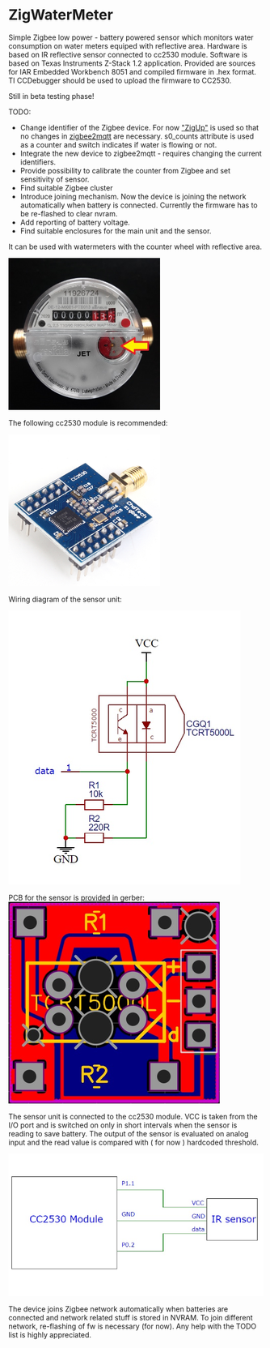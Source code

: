 # ZigWaterMeter

Simple Zigbee low power - battery powered sensor which monitors water consumption on water meters equiped with reflective area.
Hardware is based on IR reflective sensor connected to cc2530 module.
Software is based on Texas Instruments Z-Stack 1.2 application.
Provided are sources for IAR Embedded Workbench 8051 and compiled firmware in .hex format. TI CCDebugger should be used to upload the firmware to CC2530.

Still in beta testing phase!

TODO:
- Change identifier of the Zigbee device. For now ["ZigUp"](https://github.com/formtapez/ZigUP) is used so that no changes in [zigbee2mqtt](http://zigbee2mqtt.io) are necessary. s0_counts attribute is used as a counter and switch indicates if water is flowing or not.
- Integrate the new device to zigbee2mqtt - requires changing the current identifiers.
- Provide possibility to calibrate the counter from Zigbee and set sensitivity of sensor.
- Find suitable Zigbee cluster
- Introduce joining mechanism. Now the device is joining the network automatically when battery is connected. Currently the firmware has to be re-flashed to clear nvram.
- Add reporting of battery voltage.
- Find suitable enclosures for the main unit and the sensor.

<p>It can be used with watermeters with the counter wheel with reflective area.</p>
<img src="https://github.com/pedroke/ZigWaterMeter/blob/master/images/watermeter.jpg" width="300px">

<p>The following cc2530 module is recommended:</p>
<img src="https://github.com/pedroke/ZigWaterMeter/blob/master/images/module.jpg" width="300px">

<p>Wiring diagram of the sensor unit:</p>
<img src="https://github.com/pedroke/ZigWaterMeter/blob/master/images/schematic.jpg">

PCB for the sensor is [provided](https://github.com/pedroke/ZigWaterMeter/blob/master/pcb/gerber_reflection_sensor.zip) in gerber:
<img src="https://github.com/pedroke/ZigWaterMeter/blob/master/images/pcb.jpg">

<p>The sensor unit is connected to the cc2530 module. VCC is taken from the I/O port and is switched on only in short intervals when the sensor is reading to save battery. The output of the sensor is evaluated on analog input and the read value is compared with ( for now ) hardcoded threshold.</p>
<img src="https://github.com/pedroke/ZigWaterMeter/blob/master/images/connection.jpg">

The device joins Zigbee network automatically when batteries are connected and network related stuff is stored in NVRAM. To join different network, re-flashing of fw is necessary (for now).
Any help with the TODO list is highly appreciated.
